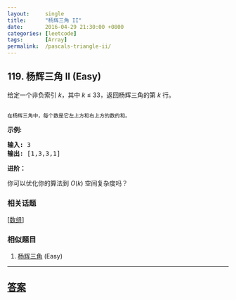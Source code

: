 ```yaml
---
layout:     single
title:      "杨辉三角 II"
date:       2016-04-29 21:30:00 +0800
categories: [leetcode]
tags:       [Array]
permalink:  /pascals-triangle-ii/
---
```


## 119. 杨辉三角 II (Easy)

<p>给定一个非负索引&nbsp;<em>k</em>，其中 <em>k</em>&nbsp;&le;&nbsp;33，返回杨辉三角的第 <em>k </em>行。</p>

<p><img alt="" src="https://upload.wikimedia.org/wikipedia/commons/0/0d/PascalTriangleAnimated2.gif"></p>

<p><small>在杨辉三角中，每个数是它左上方和右上方的数的和。</small></p>

<p><strong>示例:</strong></p>

<pre><strong>输入:</strong> 3
<strong>输出:</strong> [1,3,3,1]
</pre>

<p><strong>进阶：</strong></p>

<p>你可以优化你的算法到 <em>O</em>(<em>k</em>) 空间复杂度吗？</p>

### 相关话题
  [[数组](https://github.com/openset/leetcode/tree/master/tag/array/README.md)]

### 相似题目
  1. [杨辉三角](/pascals-triangle) (Easy)

---

## [答案](https://github.com/openset/leetcode/tree/master/problems/pascals-triangle-ii)
